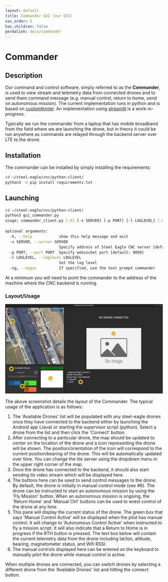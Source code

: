 ```yaml
---
layout: default
title: Commander GUI (our GCS)
nav_order: 5
has_children: false
permalink: docs/commander
---
```


# Commander

## Description

Our command and control software, simply referred to as the **Commander**, is used to view stream and telemetry data from connected drones and to send them command message (e.g. manual control, return to home, send on autonomous mission). 
The current implementation runs in python and is based on [customtkinter](https://github.com/TomSchimansky/CustomTkinter).
An implementation using [streamlit](https://streamlit.io/) is a work-in-progress.

Typically we run the commander from a laptop that has mobile broadband from the field where we are launching the drone, but in theory it could be run anywhere as commands are relayed through the backend server over LTE to the drone.

## Installation

The commander can be installed by simply installing the requirements: 

```sh
cd ~/steel-eagle/cnc/python-client/
python3 -m pip install requirements.txt
```

## Launching

```sh
cd ~/steel-eagle/cnc/python-client/
python3 gui_commander.py
usage: commander_client.py [-h] [-s SERVER] [-p PORT] [-l LOGLEVEL] [-ng]

optional arguments:
  -h, --help            show this help message and exit
  -s SERVER, --server SERVER
                        Specify address of Steel Eagle CNC server [default: cloudlet040.elijah.cs.cmu.edu
  -p PORT, --port PORT  Specify websocket port [default: 9099]
  -l LOGLEVEL, --loglevel LOGLEVEL
                        Set the log level
  -ng, --nogui          If specified, use the text prompt commander
```

At a minimum you will need to point the commander to the address of the machine where the CNC backend is running.

### Layout/Usage

![Commander Layout!](commander_layout.png)

The above screenshot details the layout of the Commander. The typical usage of the application is as follows: 

1. The 'Available Drones' list will be populated with any steel-eagle drones once they have connected to the backend either by launching the Android app (Java) or starting the supervisor script (python). Select a drone from the list and then click the 'Connect' button.
2. After connecting to a particular drone, the map should be updated to center on the location of the drone and a icon representing the drone will be shown. The position/orientation of the icon will correspond to the current position/bearing of the drone. This will be automatically updated over time. You can change the tile server using the dropdown menu in the upper right corner of the map.
3. Once the drone has connected to the backend, it should also start sending its video stream which will be displayed here.
4. The buttons here can be used to send control messages to the drone. By default, the drone is initially in manual control mode (see #6). The drone can be instructed to start an autonomous mission by using the 'Fly Mission' button. When an autonomous mission is ongoing, the 'Return Home' and 'Manual Ctrl' buttons can be used to wrest control of the drone at any time.
5. This pane will display the current status of the drone. The green box that says 'Manual Control Active' will be displayed when the pilot has manual control. It will change to 'Autonomous Control Active' when instructed to fly a mission script. It will also indicate that a Return to Home is in progress if the RTH button is pressed.  The text box below will contain the current telemetry data from the drone including lat/lon, altitude, bearing, magnetometer status, and Wifi RSSI.
6. The manual controls displayed here can be entered on the keyboard to manually pilot the drone while manual control is active.

When multiple drones are connected, you can switch drones by selecting a different drone from the 'Available Drones' list and hitting the connect button.
